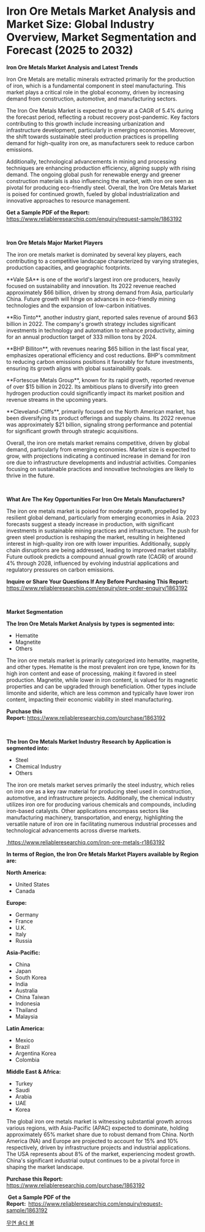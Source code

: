 <p><h1>Iron Ore Metals Market Analysis and Market Size: Global Industry Overview, Market Segmentation and Forecast (2025 to 2032)</h1></p><p><strong>Iron Ore Metals Market Analysis and Latest Trends</strong></p>
<p><p>Iron Ore Metals are metallic minerals extracted primarily for the production of iron, which is a fundamental component in steel manufacturing. This market plays a critical role in the global economy, driven by increasing demand from construction, automotive, and manufacturing sectors.</p><p>The Iron Ore Metals Market is expected to grow at a CAGR of 5.4% during the forecast period, reflecting a robust recovery post-pandemic. Key factors contributing to this growth include increasing urbanization and infrastructure development, particularly in emerging economies. Moreover, the shift towards sustainable steel production practices is propelling demand for high-quality iron ore, as manufacturers seek to reduce carbon emissions.</p><p>Additionally, technological advancements in mining and processing techniques are enhancing production efficiency, aligning supply with rising demand. The ongoing global push for renewable energy and greener construction materials is also influencing the market, with iron ore seen as pivotal for producing eco-friendly steel. Overall, the Iron Ore Metals Market is poised for continued growth, fueled by global industrialization and innovative approaches to resource management.</p></p>
<p><strong>Get a Sample PDF of the Report:&nbsp;</strong> <a href="https://www.reliableresearchiq.com/enquiry/request-sample/1863192?utm_campaign=1102&utm_medium=2&utm_source=Github&utm_content=ia&utm_term=04022025&utm_id=iron-ore-metals">https://www.reliableresearchiq.com/enquiry/request-sample/1863192</a></p>
<p>&nbsp;</p>
<p><strong>Iron Ore Metals Major Market Players</strong></p>
<p><p>The iron ore metals market is dominated by several key players, each contributing to a competitive landscape characterized by varying strategies, production capacities, and geographic footprints.</p><p>**Vale SA** is one of the world's largest iron ore producers, heavily focused on sustainability and innovation. Its 2022 revenue reached approximately $66 billion, driven by strong demand from Asia, particularly China. Future growth will hinge on advances in eco-friendly mining technologies and the expansion of low-carbon initiatives.</p><p>**Rio Tinto**, another industry giant, reported sales revenue of around $63 billion in 2022. The company's growth strategy includes significant investments in technology and automation to enhance productivity, aiming for an annual production target of 333 million tons by 2024.</p><p>**BHP Billiton**, with revenues nearing $65 billion in the last fiscal year, emphasizes operational efficiency and cost reductions. BHP's commitment to reducing carbon emissions positions it favorably for future investments, ensuring its growth aligns with global sustainability goals.</p><p>**Fortescue Metals Group**, known for its rapid growth, reported revenue of over $15 billion in 2022. Its ambitious plans to diversify into green hydrogen production could significantly impact its market position and revenue streams in the upcoming years.</p><p>**Cleveland-Cliffs**, primarily focused on the North American market, has been diversifying its product offerings and supply chains. Its 2022 revenue was approximately $21 billion, signaling strong performance and potential for significant growth through strategic acquisitions.</p><p>Overall, the iron ore metals market remains competitive, driven by global demand, particularly from emerging economies. Market size is expected to grow, with projections indicating a continued increase in demand for iron ore due to infrastructure developments and industrial activities. Companies focusing on sustainable practices and innovative technologies are likely to thrive in the future.</p></p>
<p>&nbsp;</p>
<p><strong>What Are The Key Opportunities For Iron Ore Metals Manufacturers?</strong></p>
<p><p>The iron ore metals market is poised for moderate growth, propelled by resilient global demand, particularly from emerging economies in Asia. 2023 forecasts suggest a steady increase in production, with significant investments in sustainable mining practices and infrastructure. The push for green steel production is reshaping the market, resulting in heightened interest in high-quality iron ore with lower impurities. Additionally, supply chain disruptions are being addressed, leading to improved market stability. Future outlook predicts a compound annual growth rate (CAGR) of around 4% through 2028, influenced by evolving industrial applications and regulatory pressures on carbon emissions.</p></p>
<p><strong>Inquire or Share Your Questions If Any Before Purchasing This Report:</strong> <a href="https://www.reliableresearchiq.com/enquiry/pre-order-enquiry/1863192?utm_campaign=1102&utm_medium=2&utm_source=Github&utm_content=ia&utm_term=04022025&utm_id=iron-ore-metals">https://www.reliableresearchiq.com/enquiry/pre-order-enquiry/1863192</a></p>
<p>&nbsp;</p>
<p><strong>Market Segmentation</strong></p>
<p><strong>The Iron Ore Metals Market Analysis by types is segmented into:</strong></p>
<p><ul><li>Hematite</li><li>Magnetite</li><li>Others</li></ul></p>
<p><p>The iron ore metals market is primarily categorized into hematite, magnetite, and other types. Hematite is the most prevalent iron ore type, known for its high iron content and ease of processing, making it favored in steel production. Magnetite, while lower in iron content, is valued for its magnetic properties and can be upgraded through beneficiation. Other types include limonite and siderite, which are less common and typically have lower iron content, impacting their economic viability in steel manufacturing.</p></p>
<p><strong>Purchase this Report:&nbsp;</strong><a href="https://www.reliableresearchiq.com/purchase/1863192?utm_campaign=1102&utm_medium=2&utm_source=Github&utm_content=ia&utm_term=04022025&utm_id=iron-ore-metals">https://www.reliableresearchiq.com/purchase/1863192</a></p>
<p>&nbsp;</p>
<p><strong>The Iron Ore Metals Market Industry Research by Application is segmented into:</strong></p>
<p><ul><li>Steel</li><li>Chemical Industry</li><li>Others</li></ul></p>
<p><p>The iron ore metals market serves primarily the steel industry, which relies on iron ore as a key raw material for producing steel used in construction, automotive, and infrastructure projects. Additionally, the chemical industry utilizes iron ore for producing various chemicals and compounds, including iron-based catalysts. Other applications encompass sectors like manufacturing machinery, transportation, and energy, highlighting the versatile nature of iron ore in facilitating numerous industrial processes and technological advancements across diverse markets.</p></p>
<p><a href="https://www.reliableresearchiq.com/iron-ore-metals-r1863192?utm_campaign=1102&utm_medium=2&utm_source=Github&utm_content=ia&utm_term=04022025&utm_id=iron-ore-metals">&nbsp;https://www.reliableresearchiq.com/iron-ore-metals-r1863192</a></p>
<p><strong>In terms of Region, the Iron Ore Metals Market Players available by Region are:</strong></p>
<p>
    <p> <strong> North America: </strong>
        <ul>
            <li>United States</li>
            <li>Canada</li>
        </ul>
        </p> 
    <p> <strong> Europe: </strong>
        <ul>
            <li>Germany</li>
            <li>France</li>
            <li>U.K.</li>
            <li>Italy</li>
            <li>Russia</li>
        </ul>
        </p> 
    <p> <strong> Asia-Pacific: </strong>
        <ul>
            <li>China</li>
            <li>Japan</li>
            <li>South Korea</li>
            <li>India</li>
            <li>Australia</li>
            <li>China Taiwan</li>
            <li>Indonesia</li>
            <li>Thailand</li>
            <li>Malaysia</li>
        </ul>
        </p> 
    <p> <strong> Latin America: </strong>
        <ul>
            <li>Mexico</li>
            <li>Brazil</li>
            <li>Argentina Korea</li>
            <li>Colombia</li>
        </ul>
        </p> 
    <p> <strong> Middle East & Africa: </strong>
        <ul>
            <li>Turkey</li>
            <li>Saudi</li>
            <li>Arabia</li>
            <li>UAE</li>
            <li>Korea</li>
        </ul>
    </p>
    </p>
<p><p>The global iron ore metals market is witnessing substantial growth across various regions, with Asia-Pacific (APAC) expected to dominate, holding approximately 65% market share due to robust demand from China. North America (NA) and Europe are projected to account for 15% and 10% respectively, driven by infrastructure projects and industrial applications. The USA represents about 8% of the market, experiencing modest growth. China's significant industrial output continues to be a pivotal force in shaping the market landscape.</p></p>
<p><strong>Purchase this Report: </strong><a href="https://www.reliableresearchiq.com/purchase/1863192?utm_campaign=1102&utm_medium=2&utm_source=Github&utm_content=ia&utm_term=04022025&utm_id=iron-ore-metals">https://www.reliableresearchiq.com/purchase/1863192</a></p>
<p>&nbsp;<strong>Get a Sample PDF of the Report:&nbsp;&nbsp;</strong><a href="https://www.reliableresearchiq.com/enquiry/request-sample/1863192?utm_campaign=1102&utm_medium=2&utm_source=Github&utm_content=ia&utm_term=04022025&utm_id=iron-ore-metals">https://www.reliableresearchiq.com/enquiry/request-sample/1863192</a></p>
<p><strong></strong></p>
<p><p><a href="https://github.com/laholand/Market-Research-Report-List-7/blob/main/608836335267.md?utm_campaign=1102&utm_medium=2&utm_source=Github&utm_content=ia&utm_term=04022025&utm_id=iron-ore-metals">무연 솔더 볼</a></p></p>